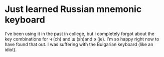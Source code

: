 # Just learned Russian mnemonic keyboard

I've been using it in the past in college, but I completely forgot about the key combinations for ч (ch) and ш (sh)and э (je). I'm so  happy right now to have found that out. I was suffering with the Bulgarian keyboard (like an idiot).
